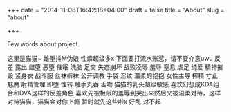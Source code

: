 +++
date = "2014-11-08T16:42:18+04:00"
draft = false
title = "About"
slug = "about"

+++

Few words about project.

这里是猫猫~ 雌堕抖M伪娘
性癖超级多x
下面要打流水账惹，请不要介意uwu
反差 露出 雌堕 恶堕 催眠 洗脑 足交 失态崩坏 战败凌辱
羞辱 窒息 虐足 纯爱 精神摧毁 紧身衣 战斗服 丝袜裤袜
公开调教 手袋 淫纹 温柔的抱抱 女性主导 榨精 寸止 魅魔
射精管理 即堕 性转 触手丸吞 舌吻
猫猫的乳头超级敏感
喜欢幻想成KDA组合和DVA这样的反差角色
喜欢先被极限的羞辱到哭出来然后又被温柔对待，这样对待猫猫，猫猫会对你上瘾
暂时就先这些啦x
好乱
对不起
